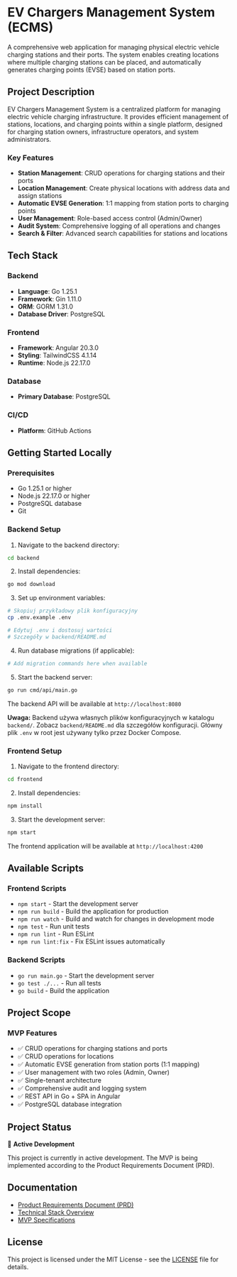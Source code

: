 # EV Chargers Management System (ECMS)

A comprehensive web application for managing physical electric vehicle charging stations and their ports. The system enables creating locations where multiple charging stations can be placed, and automatically generates charging points (EVSE) based on station ports.

## Project Description

EV Chargers Management System is a centralized platform for managing electric vehicle charging infrastructure. It provides efficient management of stations, locations, and charging points within a single platform, designed for charging station owners, infrastructure operators, and system administrators.

### Key Features
- **Station Management**: CRUD operations for charging stations and their ports
- **Location Management**: Create physical locations with address data and assign stations
- **Automatic EVSE Generation**: 1:1 mapping from station ports to charging points
- **User Management**: Role-based access control (Admin/Owner)
- **Audit System**: Comprehensive logging of all operations and changes
- **Search & Filter**: Advanced search capabilities for stations and locations

## Tech Stack

### Backend
- **Language**: Go 1.25.1
- **Framework**: Gin 1.11.0
- **ORM**: GORM 1.31.0
- **Database Driver**: PostgreSQL

### Frontend
- **Framework**: Angular 20.3.0
- **Styling**: TailwindCSS 4.1.14
- **Runtime**: Node.js 22.17.0

### Database
- **Primary Database**: PostgreSQL

### CI/CD
- **Platform**: GitHub Actions

## Getting Started Locally

### Prerequisites
- Go 1.25.1 or higher
- Node.js 22.17.0 or higher
- PostgreSQL database
- Git

### Backend Setup

1. Navigate to the backend directory:
```bash
cd backend
```

2. Install dependencies:
```bash
go mod download
```

3. Set up environment variables:
```bash
# Skopiuj przykładowy plik konfiguracyjny
cp .env.example .env

# Edytuj .env i dostosuj wartości
# Szczegóły w backend/README.md
```

4. Run database migrations (if applicable):
```bash
# Add migration commands here when available
```

5. Start the backend server:
```bash
go run cmd/api/main.go
```

The backend API will be available at `http://localhost:8080`

**Uwaga:** Backend używa własnych plików konfiguracyjnych w katalogu `backend/`. Zobacz `backend/README.md` dla szczegółów konfiguracji. Główny plik `.env` w root jest używany tylko przez Docker Compose.

### Frontend Setup

1. Navigate to the frontend directory:
```bash
cd frontend
```

2. Install dependencies:
```bash
npm install
```

3. Start the development server:
```bash
npm start
```

The frontend application will be available at `http://localhost:4200`

## Available Scripts

### Frontend Scripts
- `npm start` - Start the development server
- `npm run build` - Build the application for production
- `npm run watch` - Build and watch for changes in development mode
- `npm test` - Run unit tests
- `npm run lint` - Run ESLint
- `npm run lint:fix` - Fix ESLint issues automatically

### Backend Scripts
- `go run main.go` - Start the development server
- `go test ./...` - Run all tests
- `go build` - Build the application

## Project Scope

### MVP Features
- ✅ CRUD operations for charging stations and ports
- ✅ CRUD operations for locations
- ✅ Automatic EVSE generation from station ports (1:1 mapping)
- ✅ User management with two roles (Admin, Owner)
- ✅ Single-tenant architecture
- ✅ Comprehensive audit and logging system
- ✅ REST API in Go + SPA in Angular
- ✅ PostgreSQL database integration

## Project Status

🚧 **Active Development**

This project is currently in active development. The MVP is being implemented according to the Product Requirements Document (PRD).

## Documentation

- [Product Requirements Document (PRD)](docs/prd.md)
- [Technical Stack Overview](docs/tech-stack.md)
- [MVP Specifications](docs/mvp.md)

## License

This project is licensed under the MIT License - see the [LICENSE](LICENSE) file for details.
